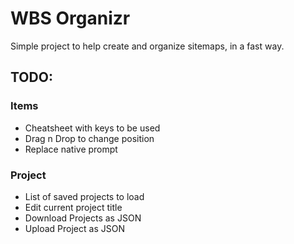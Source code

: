# WBS Organizr
Simple project to help create and organize sitemaps, in a fast way.

## TODO:

### Items
- Cheatsheet with keys to be used
- Drag n Drop to change position
- Replace native prompt

### Project
- List of saved projects to load
- Edit current project title
- Download Projects as JSON
- Upload Project as JSON
